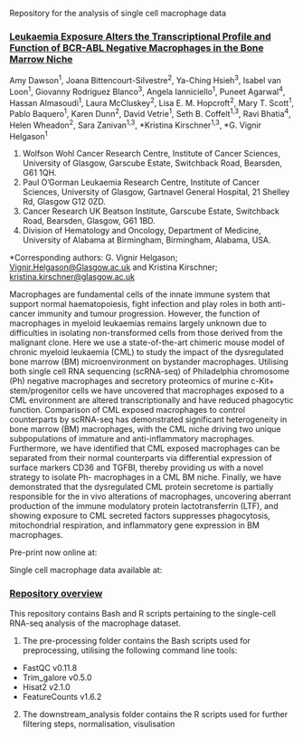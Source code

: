 Repository for the analysis of single cell macrophage data

### <ins> Leukaemia Exposure Alters the Transcriptional Profile and Function of BCR-ABL Negative Macrophages in the Bone Marrow Niche </ins>


Amy Dawson<sup>1</sup>, Joana Bittencourt-Silvestre<sup>2</sup>, Ya-Ching Hsieh<sup>3</sup>, Isabel van Loon<sup>1</sup>,
Giovanny Rodriguez Blanco<sup>3</sup>, Angela Ianniciello<sup>1</sup>, Puneet Agarwal<sup>4</sup>, Hassan
Almasoudi<sup>1</sup>, Laura McCluskey<sup>2</sup>, Lisa E. M. Hopcroft<sup>2</sup>, Mary T. Scott<sup>1</sup>, Pablo
Baquero<sup>1</sup>, Karen Dunn<sup>2</sup>, David Vetrie<sup>1</sup>, Seth B. Coffelt<sup>1,3</sup>, Ravi Bhatia<sup>4</sup>, Helen
Wheadon<sup>2</sup>, Sara Zanivan<sup>1,3</sup>, *Kristina Kirschner<sup>1,3</sup>, *G. Vignir Helgason<sup>1</sup>

1. Wolfson Wohl Cancer Research Centre, Institute of Cancer Sciences, University of
Glasgow, Garscube Estate, Switchback Road, Bearsden, G61 1QH. 
2. Paul O’Gorman Leukaemia Research Centre, Institute of Cancer Sciences, University of Glasgow,
Gartnavel General Hospital, 21 Shelley Rd, Glasgow G12 0ZD. 
3. Cancer Research UK Beatson Institute, Garscube Estate, Switchback Road, Bearsden, Glasgow, G61 1BD.
4. Division of Hematology and Oncology, Department of Medicine, University of
Alabama at Birmingham, Birmingham, Alabama, USA.

*Corresponding authors: G. Vignir Helgason; Vignir.Helgason@Glasgow.ac.uk and
Kristina Kirschner; kristina.kirschner@glasgow.ac.uk

Macrophages are fundamental cells of the innate immune system that support normal
haematopoiesis, fight infection and play roles in both anti-cancer immunity and tumour
progression. However, the function of macrophages in myeloid leukaemias remains
largely unknown due to difficulties in isolating non-transformed cells from those
derived from the malignant clone. Here we use a state-of-the-art chimeric mouse
model of chronic myeloid leukaemia (CML) to study the impact of the dysregulated
bone marrow (BM) microenvironment on bystander macrophages. Utilising both single
cell RNA sequencing (scRNA-seq) of Philadelphia chromosome (Ph) negative
macrophages and secretory proteomics of murine c-Kit+ stem/progenitor cells we have
uncovered that macrophages exposed to a CML environment are altered
transcriptionally and have reduced phagocytic function. Comparison of CML exposed
macrophages to control counterparts by scRNA-seq has demonstrated significant
heterogeneity in bone marrow (BM) macrophages, with the CML niche driving two
unique subpopulations of immature and anti-inflammatory macrophages. Furthermore,
we have identified that CML exposed macrophages can be separated from their
normal counterparts via differential expression of surface markers CD36 and TGFBI,
thereby providing us with a novel strategy to isolate Ph- macrophages in a CML BM
niche. Finally, we have demonstrated that the dysregulated CML protein secretome is
partially responsible for the in vivo alterations of macrophages, uncovering aberrant
production of the immune modulatory protein lactotransferrin (LTF), and showing
exposure to CML secreted factors suppresses phagocytosis, mitochondrial respiration,
and inflammatory gene expression in BM macrophages.

Pre-print now online at:

Single cell macrophage data available at:

### <ins> Repository overview

This repository contains Bash and R scripts pertaining to the single-cell RNA-seq analysis of the macrophage dataset.

1. The pre-processing folder contains the Bash scripts used for preprocessing, utilising the following command line tools:
  - FastQC v0.11.8 
  - Trim_galore v0.5.0
  - Hisat2 v2.1.0
  - FeatureCounts v1.6.2
 
2. The downstream_analysis folder contains the R scripts used for further filtering steps, normalisation, visulisation  
